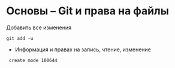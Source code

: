 #  Основы – Git и права на файлы

Добавить все изменения
```
git add -u
```

- Информация и правах на запись, чтение, изменение
```
 create mode 100644
 ```
